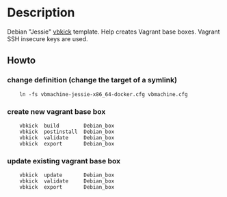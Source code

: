 # Description

Debian "Jessie" [vbkick](https://github.com/wilas/vbkick) template. Help creates Vagrant base boxes. Vagrant SSH insecure keys are used.

## Howto

### change definition (change the target of a symlink)
```
    ln -fs vbmachine-jessie-x86_64-docker.cfg vbmachine.cfg
```

### create new vagrant base box
```
    vbkick  build        Debian_box
    vbkick  postinstall  Debian_box
    vbkick  validate     Debian_box
    vbkick  export       Debian_box
```

### update existing vagrant base box
```
    vbkick  update       Debian_box
    vbkick  validate     Debian_box
    vbkick  export       Debian_box
```
